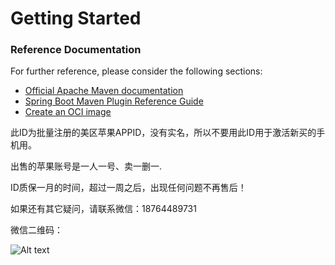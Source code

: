 # Getting Started

### Reference Documentation
For further reference, please consider the following sections:

* [Official Apache Maven documentation](https://maven.apache.org/guides/index.html)
* [Spring Boot Maven Plugin Reference Guide](https://docs.spring.io/spring-boot/docs/2.4.0/maven-plugin/reference/html/)
* [Create an OCI image](https://docs.spring.io/spring-boot/docs/2.4.0/maven-plugin/reference/html/#build-image)







 


此ID为批量注册的美区苹果APPID，没有实名，所以不要用此ID用于激活新买的手机用。



出售的苹果账号是一人一号、卖一删一.


ID质保一月的时间，超过一周之后，出现任何问题不再售后！

如果还有其它疑问，请联系微信：18764489731



微信二维码：

![Alt text]("" "dfas")





